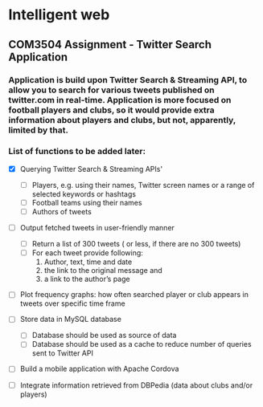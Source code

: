# Intelligent web
## COM3504 Assignment - Twitter Search Application

### Application is build upon Twitter Search & Streaming API, to allow you to search for various tweets published on twitter.com in real-time. Application is more focused on football players and clubs, so it would provide extra information about players and clubs, but not, apparently, limited by that.

### List of functions to be added later:
- [x] Querying Twitter Search & Streaming APIs'
    - [ ] Players, e.g. using their names, Twitter screen names or a range of selected keywords or hashtags
    - [ ] Football teams using their names
    - [ ] Authors of tweets
- [ ] Output fetched tweets in user-friendly manner
    - [ ] Return a list of 300 tweets ( or less, if there are no 300 tweets)
    - [ ] For each tweet provide following:
      1. Author, text, time and date
      2. the link to the original message and
      3. a link to the author’s page
- [ ] Plot frequency graphs: how often searched player or club appears in tweets over specific time frame
- [ ] Store data in MySQL database
    - [ ] Database should be used as source of data
    - [ ] Database should be used as a cache to reduce number of queries sent to Twitter API
- [ ] Build a mobile application with Apache Cordova
- [ ] Integrate information retrieved from DBPedia (data about clubs and/or players)
  
